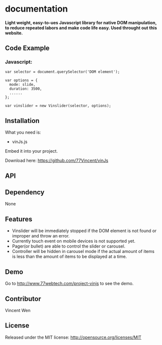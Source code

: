 <h1 id="documentation">documentation</h1>

#### Light weight, easy-to-ues Javascript library for native DOM manipulation, to reduce repeated labors and make code life easy. Used throught out this website.

<h2 id="example">Code Example</h2>

### Javascript:

    var selector = document.querySelector('DOM element');
    
    var options = {
      mode: slide,
      duration: 3500,
      ......
    };
    
    var vinslider = new Vinslider(selector, options);

<h2 id="installation">Installation</h2>

What you need is:

* vinJs.js

Embed it into your project.

Download here: https://github.com/77Vincent/vinJs
    
<h2 id="api">API</h2>

<h2 id="dependency">Dependency</h2>

None

<h2 id="features">Features</h2>

* Vinslider will be immediately stopped if the DOM element is not found or improper and throw an error.
* Currently touch event on mobile devices is not supported yet.
* Pager(or bullet) are able to control the slider or carousel.
* Controller will be hidden in carousel mode if the actual amount of items is less than the amount of items to be displayed at a time.

<h2 id="demo">Demo</h2>

Go to http://www.77webtech.com/project-vinjs to see the demo.

<h2 id="contributor">Contributor</h2>

Vincent Wen

<h2 id="license">License</h2>

Released under the MIT license: http://opensource.org/licenses/MIT

